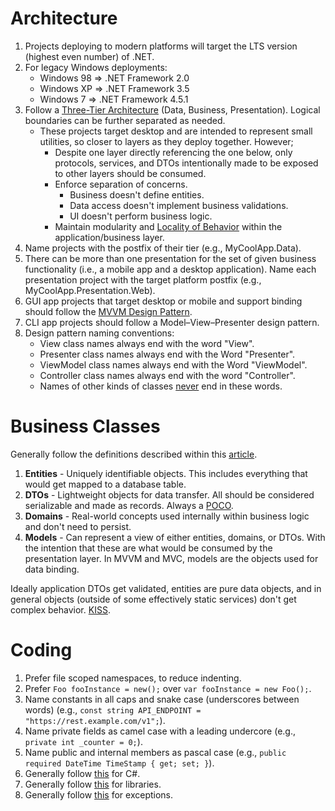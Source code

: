 Architecture
================

1. Projects deploying to modern platforms will target the LTS version (highest even number) of .NET.
2. For legacy Windows deployments:
	- Windows 98 => .NET Framework 2.0
	- Windows XP => .NET Framework 3.5
	- Windows 7  => .NET Framework 4.5.1
3. Follow a [Three-Tier Architecture](https://www.ibm.com/topics/three-tier-architecture) (Data, Business, Presentation). Logical boundaries can be further separated as needed.
	- These projects target desktop and are intended to represent small utilities, so closer to layers as they deploy together. However;
		- Despite one layer directly referencing the one below, only protocols, services, and DTOs intentionally made to be exposed to other layers should be consumed.
		- Enforce separation of concerns. 
			- Business doesn't define entities. 
			- Data access doesn't implement business validations.
			- UI doesn't perform business logic.
		- Maintain modularity and [Locality of Behavior](https://htmx.org/essays/locality-of-behaviour/) within the application/business layer.
4. Name projects with the postfix of their tier (e.g., MyCoolApp.Data).
5. There can be more than one presentation for the set of given business functionality (i.e., a mobile app and a desktop application). Name each presentation project with the target platform postfix (e.g., MyCoolApp.Presentation.Web).
6. GUI app projects that target desktop or mobile and support binding should follow the [MVVM Design Pattern](https://dev.to/mochafreddo/mastering-mvvm-a-comprehensive-guide-to-the-model-view-viewmodel-architecture-221g).
7. CLI app projects should follow a Model–View–Presenter design pattern.
8. Design pattern naming conventions:
     * View class names always end with the word "View".
     * Presenter class names always end with the Word "Presenter".
     * ViewModel class names always end with the Word "ViewModel".
     * Controller class names always end with the word "Controller".
     * Names of other kinds of classes <ins>never</ins> end in these words.


Business Classes
================

Generally follow the definitions described within this [article](https://medium.com/@mishraabhinn/understanding-domain-objects-entities-dtos-and-models-in-c-207bb5c1d97c).

1. **Entities** - Uniquely identifiable objects. This includes everything that would get mapped to a database table.
2. **DTOs** - Lightweight objects for data transfer. All should be considered serializable and made as records. Always a [POCO](https://ardalis.com/dto-or-poco/).
3. **Domains** - Real-world concepts used internally within business logic and don't need to persist.
4. **Models** - Can represent a view of either entities, domains, or DTOs. With the intention that these are what would be consumed by the presentation layer. In MVVM and MVC, models are the objects used for data binding.

Ideally application DTOs get validated, entities are pure data objects, and in general objects (outside of some effectively static services) don't get complex behavior. [KISS](https://www.interaction-design.org/literature/topics/keep-it-simple-stupid).

Coding
================

1. Prefer file scoped namespaces, to reduce indenting.
2. Prefer `Foo fooInstance = new();` over `var fooInstance = new Foo();`.
3. Name constants in all caps and snake case (underscores between words) (e.g., `const string API_ENDPOINT = "https://rest.example.com/v1";`).
4. Name private fields as camel case with a leading undercore (e.g., `private int _counter = 0;`).
5. Name public and internal members as pascal case (e.g., `public required DateTime TimeStamp { get; set; }`).
6. Generally follow [this](https://learn.microsoft.com/en-us/dotnet/csharp/fundamentals/coding-style/coding-conventions) for C#.
7. Generally follow [this](https://learn.microsoft.com/en-us/dotnet/standard/design-guidelines/) for libraries.
8. Generally follow [this](https://www.infoq.com/articles/Exceptions-API-Design/) for exceptions.
